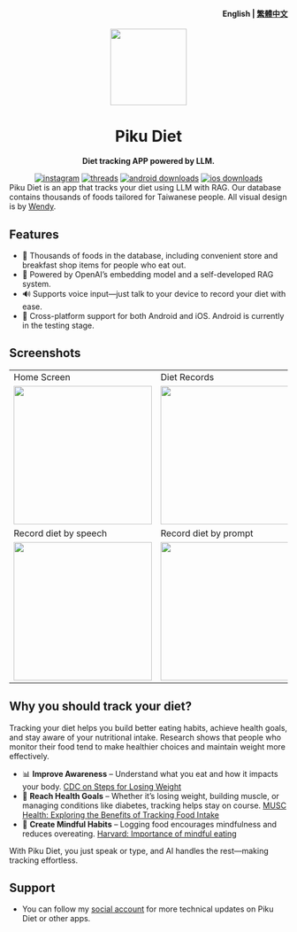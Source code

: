 <h4 align="right"><strong>English</strong> | <a href="https://github.com/bryanlin16899/DietLogMobilePublic/blob/main/README_TW.md">繁體中文</a></h4>
<p align="center">
    <img src=https://pub-92468b493e0c4a7baddeae8be0a72f4e.r2.dev/icon.png width=138/>
</p>
<h1 align="center">Piku Diet</h1>
<p align="center"><strong>Diet tracking APP powered by LLM.</strong></p>
<div align="center">
    <a href="https://www.linkedin.com/in/bryan-lin-taiwan/" target="_blank">
    <img alt="instagram" src="https://img.shields.io/badge/Bryan-LinkedIn-blue?style=flat-square&logo=Linkedin"></a>
    <a href="https://www.threads.com/@bryanlin__?xmt=AQF0qhASVM-01VOrUGlzbgQnMfGA301LTZHlm1vqEphvh9A" target="_blank">
    <img alt="threads" src="https://img.shields.io/badge/follow-threads-blueviolet?style=flat-square&logo=Threads"></a>
    <a href="https://play.google.com/store/apps/details?id=com.dietlogmobile" target="_blank">
    <img alt="android downloads" src="https://img.shields.io/badge/android-download-green?style=flat-square"></a>
    <a href="https://play.google.com/store/apps/details?id=com.dietlogmobile" target="_blank">
    <img alt="ios downloads" src="https://img.shields.io/badge/ios-download-black?style=flat-square"></a>
</div>

<div align="left">Piku Diet is an app that tracks your diet using LLM with RAG. Our database contains thousands of foods tailored for Taiwanese people. All visual design is by <a href='https://www.instagram.com/wendiary.h/'>Wendy</a>.</div>

## Features

- 🍎 Thousands of foods in the database, including convenient store and breakfast shop items for people who eat out.
- 🧠 Powered by OpenAI’s embedding model and a self-developed RAG system.
- 🔊 Supports voice input—just talk to your device to record your diet with ease.
- 🧳 Cross-platform support for both Android and iOS. Android is currently in the testing stage.

## Screenshots

<table>
    <tr>
        <td>Home Screen</td>
        <td>Diet Records</td>
        <td>Diet Records</td>
    </tr>
    <tr>
        <td><img src=https://pub-92468b493e0c4a7baddeae8be0a72f4e.r2.dev/home%20screen1.png width=250/></td>
        <td><img src=https://pub-92468b493e0c4a7baddeae8be0a72f4e.r2.dev/records%20screen1.png width=250/></td>
        <td><img src=https://pub-92468b493e0c4a7baddeae8be0a72f4e.r2.dev/foods%20screen1.png width=250/></td>
    </tr>
    <tr>
        <td>Record diet by speech</td>
        <td>Record diet by prompt</td>
        <td>Cute visual design</td>
    </tr>
    <tr>
        <td><img src=https://pub-92468b493e0c4a7baddeae8be0a72f4e.r2.dev/record%20by%20speech.gif width=250/></td>
        <td><img src=https://pub-92468b493e0c4a7baddeae8be0a72f4e.r2.dev/record%20by%20prompt.gif width=250/></td>
        <td><img src=https://pub-92468b493e0c4a7baddeae8be0a72f4e.r2.dev/launch%20screen1.png width=250/></td>
    </tr>
</table>

## Why you should track your diet?

Tracking your diet helps you build better eating habits, achieve health goals, and stay aware of your nutritional intake. Research shows that people who monitor their food tend to make healthier choices and maintain weight more effectively.

* 📊 **Improve Awareness** – Understand what you eat and how it impacts your body. [CDC on Steps for Losing Weight](https://www.cdc.gov/healthy-weight-growth/losing-weight/)
* 🎯 **Reach Health Goals** – Whether it’s losing weight, building muscle, or managing conditions like diabetes, tracking helps stay on course. [MUSC Health: Exploring the Benefits of Tracking Food Intake](https://muschealth.org/medical-services/weight-loss-surgery/wls/2024/01/exploring-the-benefits-of-tracking-food-intake)
* 🧠 **Create Mindful Habits** – Logging food encourages mindfulness and reduces overeating. [Harvard: Importance of mindful eating](https://nutritionsource.hsph.harvard.edu/mindful-eating/)

With Piku Diet, you just speak or type, and AI handles the rest—making tracking effortless.


## Support

- You can follow my [social account](https://www.threads.com/@bryanlin__?xmt=AQGzdeZhGR344HbadEf7GK0IbpEsiNMt0mW9tffISJFd1OY) for more technical updates on Piku Diet or other apps.
